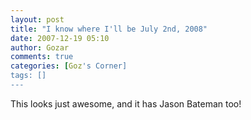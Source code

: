 ```yaml
---
layout: post
title: "I know where I'll be July 2nd, 2008"
date: 2007-12-19 05:10
author: Gozar
comments: true
categories: [Goz's Corner]
tags: []
---
```

<p>This looks just awesome, and it has Jason Bateman too!</p>
<p align='center'><object width="425" height="373"><param name="movie" value="http://www.youtube.com/v/n0zhKUs2oe4&rel=1&border=1"></param><param name="wmode" value="transparent"></param><embed src="http://www.youtube.com/v/n0zhKUs2oe4&rel=1&border=1" type="application/x-shockwave-flash" wmode="transparent" width="425" height="373"></embed></object></p>
